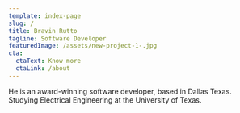 ```yaml
---
template: index-page
slug: /
title: Bravin Rutto
tagline: Software Developer
featuredImage: /assets/new-project-1-.jpg
cta:
  ctaText: Know more
  ctaLink: /about
---
```

He is an award-winning software developer, based in Dallas Texas. Studying Electrical Engineering at the University of Texas.